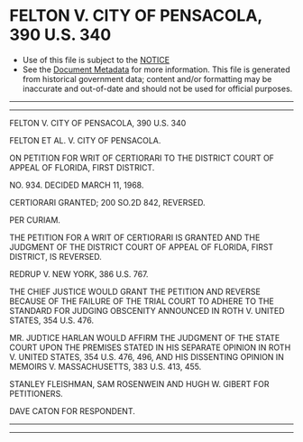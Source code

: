 ---
---

# FELTON V. CITY OF PENSACOLA, 390 U.S. 340

* Use of this file is subject to the [NOTICE](https://github.com/publicdocs/notice/blob/master/NOTICE)
* See the [Document Metadata](../../../) for more information.
  This file is generated from historical government data; content and/or formatting may be inaccurate and out-of-date and should not be used for official purposes.

----------
----------

FELTON V. CITY OF PENSACOLA, 390 U.S. 340

FELTON ET AL. V. CITY OF PENSACOLA.

ON PETITION FOR WRIT OF CERTIORARI TO THE DISTRICT COURT OF APPEAL OF FLORIDA, FIRST DISTRICT.

NO. 934.  DECIDED MARCH 11, 1968.

CERTIORARI GRANTED; 200 SO.2D 842, REVERSED.

PER CURIAM.

THE PETITION FOR A WRIT OF CERTIORARI IS GRANTED AND THE JUDGMENT OF THE DISTRICT COURT OF APPEAL OF FLORIDA, FIRST DISTRICT, IS REVERSED.

REDRUP V. NEW YORK, 386 U.S. 767.

THE CHIEF JUSTICE WOULD GRANT THE PETITION AND REVERSE BECAUSE OF THE FAILURE OF THE TRIAL COURT TO ADHERE TO THE STANDARD FOR JUDGING OBSCENITY ANNOUNCED IN ROTH V. UNITED STATES, 354 U.S. 476.

MR. JUDTICE HARLAN WOULD AFFIRM THE JUDGMENT OF THE STATE COURT UPON THE PREMISES STATED IN HIS SEPARATE OPINION IN ROTH V. UNITED STATES, 354 U.S. 476, 496, AND HIS DISSENTING OPINION IN MEMOIRS V. MASSACHUSETTS, 383 U.S. 413, 455.

STANLEY FLEISHMAN, SAM ROSENWEIN AND HUGH W. GIBERT FOR PETITIONERS.

DAVE CATON FOR RESPONDENT.


----------
----------

